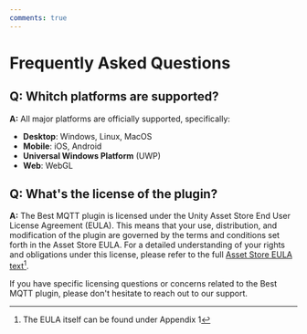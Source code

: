 ```yaml
---
comments: true
---
```


# Frequently Asked Questions

## Q: **Whitch platforms are supported?**

**A:** All major platforms are officially supported, specifically:

- **Desktop**: Windows, Linux, MacOS
- **Mobile**: iOS, Android
- **Universal Windows Platform** (UWP)
- **Web**: WebGL

## Q: **What's the license of the plugin?**

**A:** The Best MQTT plugin is licensed under the Unity Asset Store End User License Agreement (EULA). 
This means that your use, distribution, and modification of the plugin are governed by the terms and conditions set forth in the Asset Store EULA.
For a detailed understanding of your rights and obligations under this license, please refer to the full [Asset Store EULA text](https://unity.com/legal/as-terms)[^1].

If you have specific licensing questions or concerns related to the Best MQTT plugin, please don't hesitate to reach out to our support.

[^1]: The EULA itself can be found under Appendix 1